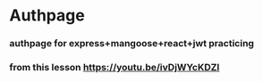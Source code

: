 # Authpage

### authpage for express+mangoose+react+jwt practicing

### from this lesson https://youtu.be/ivDjWYcKDZI

